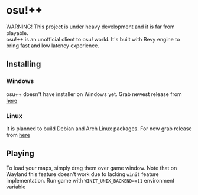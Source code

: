 # osu!++
WARNING! This project is under heavy development and it is far from playable.<br/>
osu!++ is an unofficial client to osu! world. It's built with Bevy engine to bring fast and low latency experience.

## Installing
### Windows
osu++ doesn't have installer on Windows yet. Grab newest release from [here](https://nightly.link/radekw8733/osuplusplus/workflows/client_build/master/osuplusplus-windows.zip)

### Linux
It is planned to build Debian and Arch Linux packages. For now grab release from [here](https://nightly.link/radekw8733/osuplusplus/workflows/client_build/master/osuplusplus-linux.zip)

## Playing
To load your maps, simply drag them over game window. Note that on Wayland this feature doesn't work due to lacking `winit` feature implementation. Run game with `WINIT_UNIX_BACKEND=x11` environment variable